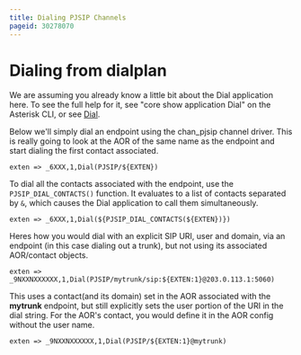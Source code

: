 ```yaml
---
title: Dialing PJSIP Channels
pageid: 30278070
---
```


Dialing from dialplan
=====================

We are assuming you already know a little bit about the Dial application here. To see the full help for it, see "core show application Dial" on the Asterisk CLI, or see [Dial](/Latest_API/API_Documentation/Dialplan_Applications/Dial).

Below we'll simply dial an endpoint using the chan_pjsip channel driver. This is really going to look at the AOR of the same name as the endpoint and start dialing the first contact associated.

```
exten => _6XXX,1,Dial(PJSIP/${EXTEN})

```

To dial all the contacts associated with the endpoint, use the `PJSIP_DIAL_CONTACTS()` function. It evaluates to a list of contacts separated by `&`, which causes the Dial application to call them simultaneously.

```
exten => _6XXX,1,Dial(${PJSIP_DIAL_CONTACTS(${EXTEN})})

```

Heres how you would dial with an explicit SIP URI, user and domain, via an endpoint (in this case dialing out a trunk), but not using its associated AOR/contact objects.

```
exten => _9NXXNXXXXXX,1,Dial(PJSIP/mytrunk/sip:${EXTEN:1}@203.0.113.1:5060)

```

This uses a contact(and its domain) set in the AOR associated with the **mytrunk** endpoint, but still explicitly sets the user portion of the URI in the dial string. For the AOR's contact, you would define it in the AOR config without the user name.

```
exten => _9NXXNXXXXXX,1,Dial(PJSIP/${EXTEN:1}@mytrunk)

```

